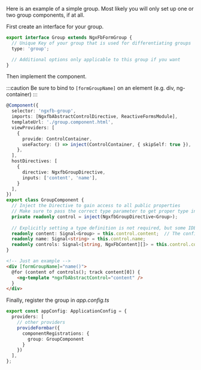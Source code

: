Here is an example of a simple group. Most likely you will only set up one or two group components, if at all.

First create an interface for your group.

```ts title="group.type.ts"
export interface Group extends NgxFbFormGroup {
  // Unique Key of your group that is used for differentiating groups
  type: 'group';

  // Additional options only applicable to this group if you want
}
```

Then implement the component.

:::caution
Be sure to bind to `[formGroupName]` on an element (e.g. div, ng-container)
:::

```ts title="group.component.ts"  group="group-minimal"
@Component({
  selector: 'ngxfb-group',
  imports: [NgxfbAbstractControlDirective, ReactiveFormsModule],
  templateUrl: './group.component.html',
  viewProviders: [
    {
      provide: ControlContainer,
      useFactory: () => inject(ControlContainer, { skipSelf: true }),
    },
  ],
  hostDirectives: [
    {
      directive: NgxfbGroupDirective,
      inputs: ['content', 'name'],
    }
  ],
})
export class GroupComponent {
  // Inject the Directive to gain access to all public properties
  // Make sure to pass the correct type parameter to get proper type information
  private readonly control = inject(NgxfbGroupDirective<Group>);
  
  // Explicitly setting a type definition is not required, but some IDEs work better if they are present
  readonly content: Signal<Group> = this.control.content;  // The configuration object of the group instance
  readonly name: Signal<string> = this.control.name;
  readonly controls: Signal<[string, NgxFbContent][]> = this.control.controls;
}
```

```html title="group.component.html" group="group-minimal"
<!-- Just an example -->
<div [formGroupName]="name()">
  @for (content of controls(); track content[0]) {
    <ng-template *ngxfbAbstractControl="content" />
  }
</div>
```

Finally, register the group in _app.config.ts_

```ts title="app.config.ts"
export const appConfig: ApplicationConfig = {
  providers: [
    // other providers
    provideFormbar({
      componentRegistrations: {
        group: GroupComponent
      }
    })
  ],
};
```
